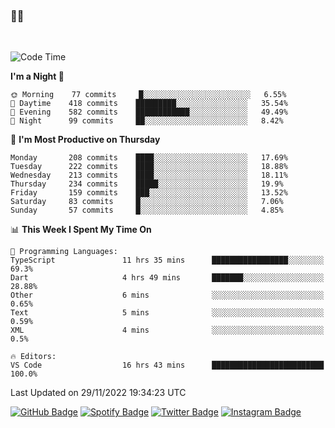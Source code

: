 ### 🤙🍺

<!-- <a href="https://github-readme-stats.vercel.app/api?username=hzak2xx&count_private=true&show_icons=true&theme=dracula">
  <img align="center" src="https://github-readme-stats.vercel.app/api?username=hzak2xx&count_private=true&show_icons=true&theme=dracula" />
</a>
</br> -->
</br>

<!--START_SECTION:waka-->
![Code Time](http://img.shields.io/badge/Code%20Time-2%2C027%20hrs%2038%20mins-blue)

**I'm a Night 🦉** 

```text
🌞 Morning    77 commits     █░░░░░░░░░░░░░░░░░░░░░░░░   6.55% 
🌆 Daytime    418 commits    █████████░░░░░░░░░░░░░░░░   35.54% 
🌃 Evening    582 commits    ████████████░░░░░░░░░░░░░   49.49% 
🌙 Night      99 commits     ██░░░░░░░░░░░░░░░░░░░░░░░   8.42%

```
📅 **I'm Most Productive on Thursday** 

```text
Monday       208 commits    ████░░░░░░░░░░░░░░░░░░░░░   17.69% 
Tuesday      222 commits    ████░░░░░░░░░░░░░░░░░░░░░   18.88% 
Wednesday    213 commits    ████░░░░░░░░░░░░░░░░░░░░░   18.11% 
Thursday     234 commits    █████░░░░░░░░░░░░░░░░░░░░   19.9% 
Friday       159 commits    ███░░░░░░░░░░░░░░░░░░░░░░   13.52% 
Saturday     83 commits     █░░░░░░░░░░░░░░░░░░░░░░░░   7.06% 
Sunday       57 commits     █░░░░░░░░░░░░░░░░░░░░░░░░   4.85%

```


📊 **This Week I Spent My Time On** 

```text
💬 Programming Languages: 
TypeScript               11 hrs 35 mins      █████████████████░░░░░░░░   69.3% 
Dart                     4 hrs 49 mins       ███████░░░░░░░░░░░░░░░░░░   28.88% 
Other                    6 mins              ░░░░░░░░░░░░░░░░░░░░░░░░░   0.65% 
Text                     5 mins              ░░░░░░░░░░░░░░░░░░░░░░░░░   0.59% 
XML                      4 mins              ░░░░░░░░░░░░░░░░░░░░░░░░░   0.5%

🔥 Editors: 
VS Code                  16 hrs 43 mins      █████████████████████████   100.0%

```


 Last Updated on 29/11/2022 19:34:23 UTC
<!--END_SECTION:waka-->

[![GitHub Badge](https://img.shields.io/badge/GitHub-100000?style=for-the-badge&logo=github&logoColor=white)](https://github.com/hzak2xx)
[![Spotify Badge](https://img.shields.io/badge/Spotify-1ED760?&style=for-the-badge&logo=spotify&logoColor=white)](https://open.spotify.com/user/uf90s6sbbh75a1mt44clkhkvf)
[![Twitter Badge](https://img.shields.io/badge/Twitter-1DA1F2?style=for-the-badge&logo=twitter&logoColor=white)](https://twitter.com/hzak2xx)
[![Instagram Badge](https://img.shields.io/badge/Instagram-E4405F?style=for-the-badge&logo=instagram&logoColor=white)](https://www.instagram.com/hzak2xx/)
